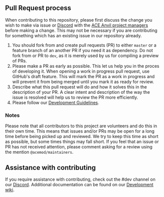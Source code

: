 ## Pull Request process

When contributing to this repository, please first discuss the change you wish to make via issue or [Discord](https://acemod.org/discord) with the [ACE Anvil project managers](https://anvil.acemod.org/team.html) before making a change. This may not be necessary if you are contributing for something which has an existing issue in our repository already.

1. You should fork from and create pull requests (PR) to either `master` or a feature branch of an another PR if you need it as dependency. Do not fork from or PR to `dev`, as it is merely used by us for compiling a preview of PRs.
1. Please make a PR as early as possible. This let us help you in the proces of developing it. When opening a work in progress pull request, use GitHub's draft feature. This will mark the PR as a work in progress and will prevent it from being merged until you mark it as ready for review.
2. Describe what this pull request will do and how it solves this in the description of your PR. A clear intent and description of the way the issue is resolved will help us to review the PR more efficiently.
3. Please follow our [Development Guidelines](https://anvil.acemod.org/guides/development/). 

### Notes

Please note that all contributors to this project are volunteers and do this in their own time. This means that issues and/or PRs may be open for a long time before being picked up and reviewed. We try to keep this time as short as possible, but some times things may fall short. If you feel that an issue or PR has not received attention, please comment asking for a review using the mention `@acemod/maintainers`. 

## Assistance with contributing

If you require assistance with contributing, check out the #dev channel on our [Discord](https://acemod.org/discord). Additional documentation can be found on our [Development wiki](https://anvil.acemod.org/guides/development/).
